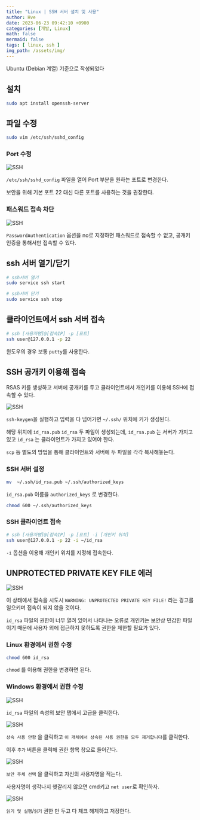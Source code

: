 ```yaml
---
title: "Linux | SSH 서버 설치 및 사용"
author: Hve
date: 2023-06-23 09:42:10 +0900
categories: [개발, Linux]
math: false
mermaid: false
tags: [ linux, ssh ]
img_path: /assets/img/
---
```


Ubuntu (Debian 계열) 기준으로 작성되었다

## 설치

```bash
sudo apt install openssh-server
```

## 파일 수정

```bash
sudo vim /etc/ssh/sshd_config
```

### Port 수정

![SSH](/ssh/ssh-0.png)

`/etc/ssh/sshd_config` 파일을 열어 Port 부분을 원하는 포트로 변경한다.

보안을 위해 기본 포트 22 대신 다른 포트를 사용하는 것을 권장한다.

### 패스워드 접속 차단

![SSH](/ssh/ssh-1.png)

`PasswordAuthentication` 옵션을 no로 지정하면 패스워드로 접속할 수 없고, 공개키 인증을 통해서만 접속할 수 있다.

## ssh 서버 열기/닫기

```bash
# ssh서버 열기
sudo service ssh start

# ssh서버 닫기
sudo service ssh stop
```

## 클라이언트에서 ssh 서버 접속

```bash
# ssh [사용자명]@[접속IP] -p [포트]
ssh user@127.0.0.1 -p 22
```

윈도우의 경우 보통 `putty`를 사용한다.

## SSH 공개키 이용해 접속

RSAS 키를 생성하고 서버에 공개키를 두고 클라이언트에서 개인키를 이용해 SSH에 접속할 수 있다.

![SSH](/ssh/ssh-2.png)

`ssh-keygen`을 실행하고 입력을 다 넘어가면 `~/.ssh/` 위치에 키가 생성된다.

해당 위치에 `id_rsa.pub` `id_rsa` 두 파일이 생성되는데, `id_rsa.pub` 는 서버가 가지고 있고 `id_rsa` 는 클라이언트가 가지고 있어야 한다.

`scp` 등 별도의 방법을 통해 클라이언트와 서버에 두 파일을 각각 복사해놓는다.

### SSH 서버 설정

```bash
mv  ~/.ssh/id_rsa.pub ~/.ssh/authorized_keys
```

`id_rsa.pub` 이름을 `authorized_keys` 로 변경한다.

```bash
chmod 600 ~/.ssh/authorized_keys
```

### SSH 클라이언트 접속

```bash
# ssh [사용자명]@[접속IP] -p [포트] -i [개인키 위치]
ssh user@127.0.0.1 -p 22 -i ~/id_rsa
```

`-i` 옵션을 이용해 개인키 위치를 지정해 접속한다.

## UNPROTECTED PRIVATE KEY FILE 에러

![SSH](/ssh/ssh-3.png)

이 상태에서 접속을 시도시 `WARNING: UNPROTECTED PRIVATE KEY FILE!` 라는 경고를 일으키며 접속이 되지 않을 것이다.

`id_rsa` 파일의 권한이 너무 열려 있어서 나타나는 오류로 개인키는 보안상 민감한 파일이기 때문에 사용자 외에 접근하지 못하도록 권한을 제한할 필요가 있다.

### Linux 환경에서 권한 수정

```bash
chmod 600 id_rsa
```

`chmod` 를 이용해 권한을 변경하면 된다.

### Windows 환경에서 권한 수정

![SSH](/ssh/ssh-w0.png)

`id_rsa` 파일의 속성의 보안 탭에서 고급을 클릭한다.

![SSH](/ssh/ssh-w1.png)

`상속 사용 안함` 을 클릭하고 `이 개체에서 상속된 사용 권한을 모두 제거합니다`를 클릭한다.

이후 `추가` 버튼을 클릭해 권한 항목 창으로 들어간다.

![SSH](/ssh/ssh-w2.png)

`보안 주체 선택` 을 클릭하고 자신의 사용자명을 적는다.

사용자명이 생각나지 햇갈리지 않으면 cmd키고 `net user`로 확인하자.

![SSH](/ssh/ssh-w3.png)

`읽기 및 실행`/`읽기` 권한 만 두고 다 체크 해제하고 저장한다.